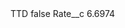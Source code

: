 <?xml version="1.0" encoding="UTF-8"?>
<CustomMetadata xmlns="http://soap.sforce.com/2006/04/metadata" xmlns:xsi="http://www.w3.org/2001/XMLSchema-instance" xmlns:xsd="http://www.w3.org/2001/XMLSchema">
    <label>TTD</label>
    <protected>false</protected>
    <values>
        <field>Rate__c</field>
        <value xsi:type="xsd:double">6.6974</value>
    </values>
</CustomMetadata>
